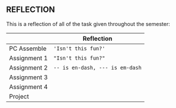 ## REFLECTION

This is a reflection of all of the task given throughout the semester:

|                |Reflection                         |
|----------------|-------------------------------|
|PC Assemble     |`'Isn't this fun?'`            |
|Assignment 1    |`"Isn't this fun?"`            |
|Assignment 2    |`-- is en-dash, --- is em-dash`|
|Assignment 3    |
|Assignment 4    |
|Project         |
